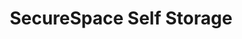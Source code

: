 ---
title: "SecureSpace Self Storage"
url: /seattle/securespace-self-storage-west-commodore-way/
shop: storage rental
---
